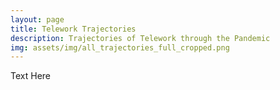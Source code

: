 ```yaml
---
layout: page
title: Telework Trajectories
description: Trajectories of Telework through the Pandemic
img: assets/img/all_trajectories_full_cropped.png
---
```

Text Here
